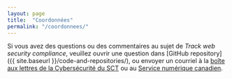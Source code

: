 ```yaml
---
layout: page
title:  "Coordonnées"
permalink: "/coordonnees/"
---
```


Si vous avez des questions ou des commentaires au sujet de *Track web security compliance*, veuillez ouvrir une question dans [GitHub repository]({{ site.baseurl }}/code-and-repositories/), ou envoyer un courriel à la [boîte aux lettres de la Cybersécurité du SCT](mailto:zzTBSCybers@tbs-sct.gc.ca) ou au [Service numérique canadien](mailto:cds-snc@tbs-sct.gc.ca).  
